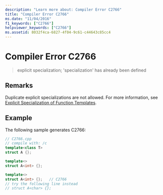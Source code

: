 ```yaml
---
description: "Learn more about: Compiler Error C2766"
title: "Compiler Error C2766"
ms.date: "11/04/2016"
f1_keywords: ["C2766"]
helpviewer_keywords: ["C2766"]
ms.assetid: 8032f4ca-6827-4f04-9c61-c44643c85cc4
---
```

# Compiler Error C2766

> explicit specialization; 'specialization' has already been defined

## Remarks

Duplicate explicit specializations are not allowed. For more information, see [Explicit Specialization of Function Templates](../../cpp/explicit-specialization-of-function-templates.md).

## Example

The following sample generates C2766:

```cpp
// C2766.cpp
// compile with: /c
template<class T>
struct A {};

template<>
struct A<int> {};

template<>
struct A<int> {};   // C2766
// try the following line instead
// struct A<char> {};
```
